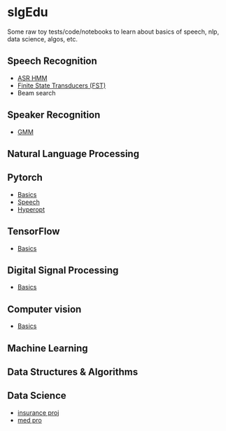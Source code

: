 # slgEdu
Some raw toy tests/code/notebooks to learn about basics of speech, nlp, data science, algos, etc.
## Speech Recognition
- [ASR HMM](slgHMM)
- [Finite State Transducers (FST)](slgFST)
- Beam search
## Speaker Recognition
- [GMM](slgSpeakerRec)
## Natural Language Processing
## Pytorch
- [Basics](PytorchX)
- [Speech](slgSpeech)
- [Hyperopt](slgHyperopt)
## TensorFlow
- [Basics](TensorflowX)
## Digital Signal Processing
- [Basics](slgAudioDSP)
## Computer vision
- [Basics](slgCompVis)
## Machine Learning
## Data Structures & Algorithms
## Data Science
- [insurance proj](claimdenial)
- [med pro](breast_cancer_prediction)

